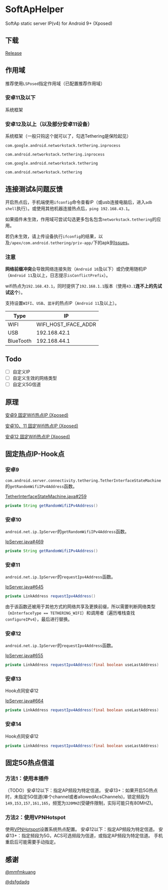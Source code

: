 # SoftApHelper

SoftAp static server IP(v4) for Android 9+ (Xposed)

## 下载
[Release](https://github.com/XhyEax/SoftApHelper/releases)

## 作用域
推荐使用`LSPosed`指定作用域（已配置推荐作用域）
### 安卓11及以下
系统框架

### 安卓12及以上（以及部分安卓11设备）
系统框架（一般只钩这个就可以了，勾选Tethering是保险起见）

`com.google.android.networkstack.tethering.inprocess`

`com.android.networkstack.tethering.inprocess`

`com.google.android.networkstack.tethering`

`com.android.networkstack.tethering`

## 连接测试&问题反馈
开启热点后，手机端使用`ifconfig`命令查看IP（或usb连接电脑后，进入`adb shell`执行）。或使用其他机器连接热点后，`ping 192.168.43.1`。

如果插件未生效，作用域可尝试勾选更多包名包含`networkstack.tethering`的应用。

若仍未生效，请上传设备执行`ifconfig`的结果，以及`/apex/com.android.tethering/priv-app/`下的apk到[Issues](https://github.com/XhyEax/SoftApHelper/issues)。

### 注意
**网络前缀冲突**会导致网络连接失败（`Android 10`及以下）或仍使用随机IP（`Android 11`及以上，日志提示`isConflictPrefix`）。

wifi热点为`192.168.43.1`，同时提供了`192.168.1.1`版本（使用`43.1`**连不上的先试试这个**）。

支持设置`WIFI`、`USB`、`蓝牙`的热点IP（`Android 11`及以上）。


|           Type          |         IP              |
|-------------------------|-----------------------|
| WIFI | WIFI_HOST_IFACE_ADDR  |
| USB  | 192.168.42.1          |
| BlueTooth   | 192.168.44.1          |

## Todo
- [ ] 自定义IP
- [ ] 自定义生效的网络类型
- [ ] 自定义5G信道

## 原理
[安卓9 固定Wifi热点IP (Xposed)](https://blog.xhyeax.com/2021/03/01/android-9-set-hotpot-ip/)

[安卓10、11 固定Wifi热点IP (Xposed)](https://blog.xhyeax.com/2021/12/06/android-10-11-hostpot-set-ip/)

[安卓12 固定Wifi热点IP (Xposed)](https://blog.xhyeax.com/2022/07/06/android-12-hostpot-set-ip/)

## 固定热点IP-Hook点
### 安卓9
`com.android.server.connectivity.tethering.TetherInterfaceStateMachine`的`getRandomWifiIPv4Address`函数。

[TetherInterfaceStateMachine.java#259](http://aospxref.com/android-9.0.0_r61/xref/frameworks/base/services/core/java/com/android/server/connectivity/tethering/TetherInterfaceStateMachine.java#259)
```java
private String getRandomWifiIPv4Address()
```

### 安卓10
`android.net.ip.IpServer`的`getRandomWifiIPv4Address`函数。

[IpServer.java#469](http://aospxref.com/android-10.0.0_r47/xref/frameworks/base/services/net/java/android/net/ip/IpServer.java#469)
```java
private String getRandomWifiIPv4Address()
```

### 安卓11
`android.net.ip.IpServer`的`requestIpv4Address`函数。

[IpServer.java#645](http://aospxref.com/android-11.0.0_r21/xref/frameworks/base/packages/Tethering/src/android/net/ip/IpServer.java#645)
```java
private LinkAddress requestIpv4Address()
```

由于该函数还被用于其他方式的网络共享及更换前缀，所以需要判断网络类型（`mInterfaceType == TETHERING_WIFI`）和调用者（遍历堆栈查找`configureIPv4`），最后进行替换。


### 安卓12
`android.net.ip.IpServer`的`requestIpv4Address`函数。

[IpServer.java#655](http://aospxref.com/android-12.0.0_r3/xref/packages/modules/Connectivity/Tethering/src/android/net/ip/IpServer.java#655)
```java
private LinkAddress requestIpv4Address(final boolean useLastAddress)
```

### 安卓13
Hook点同安卓12

[IpServer.java#664](http://aospxref.com/android-13.0.0_r3/xref/packages/modules/Connectivity/Tethering/src/android/net/ip/IpServer.java#664)
```java
private LinkAddress requestIpv4Address(final boolean useLastAddress)
```

### 安卓14
Hook点同安卓12

```java
private LinkAddress requestIpv4Address(final boolean useLastAddress)
```

## 固定5G热点信道
### 方法1：使用本插件
（TODO）安卓12以下：指定AP频段为特定信道。
安卓13+：如果开启5G热点时，未指定5G信道(单个channel或者allowedAcsChannels)，锁定频段为`149,153,157,161,165`，频宽为`320MHZ`(受硬件限制，实际可能只有80MHZ)。

### 方法2：使用VPNHotspot
使用[VPNHotspot](https://github.com/Mygod/VPNHotspot)设置系统热点配置。
安卓12以下：指定AP频段为特定信道。
安卓13+：指定频段为5G，ACS可选频段为信道，或指定AP频段为特定信道。
手机重启后可能需要手动指定。

## 感谢
[@mmfmkuang](https://github.com/mmfmkuang)

[@dsfgdadg](https://github.com/dsfgdadg)
